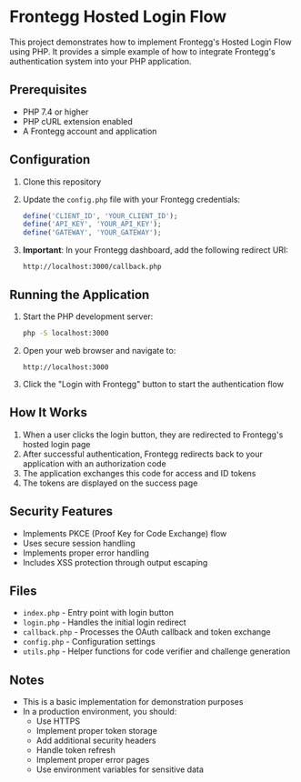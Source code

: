 # Frontegg Hosted Login Flow

This project demonstrates how to implement Frontegg's Hosted Login Flow using PHP. It provides a simple example of how to integrate Frontegg's authentication system into your PHP application.

## Prerequisites

- PHP 7.4 or higher
- PHP cURL extension enabled
- A Frontegg account and application

## Configuration

1. Clone this repository
2. Update the `config.php` file with your Frontegg credentials:
   ```php
   define('CLIENT_ID', 'YOUR_CLIENT_ID');
   define('API_KEY', 'YOUR_API_KEY');
   define('GATEWAY', 'YOUR_GATEWAY');
   ```

3. **Important**: In your Frontegg dashboard, add the following redirect URI:
   ```
   http://localhost:3000/callback.php
   ```

## Running the Application

1. Start the PHP development server:
   ```bash
   php -S localhost:3000
   ```

2. Open your web browser and navigate to:
   ```
   http://localhost:3000
   ```

3. Click the "Login with Frontegg" button to start the authentication flow

## How It Works

1. When a user clicks the login button, they are redirected to Frontegg's hosted login page
2. After successful authentication, Frontegg redirects back to your application with an authorization code
3. The application exchanges this code for access and ID tokens
4. The tokens are displayed on the success page

## Security Features

- Implements PKCE (Proof Key for Code Exchange) flow
- Uses secure session handling
- Implements proper error handling
- Includes XSS protection through output escaping

## Files

- `index.php` - Entry point with login button
- `login.php` - Handles the initial login redirect
- `callback.php` - Processes the OAuth callback and token exchange
- `config.php` - Configuration settings
- `utils.php` - Helper functions for code verifier and challenge generation

## Notes

- This is a basic implementation for demonstration purposes
- In a production environment, you should:
  - Use HTTPS
  - Implement proper token storage
  - Add additional security headers
  - Handle token refresh
  - Implement proper error pages
  - Use environment variables for sensitive data
